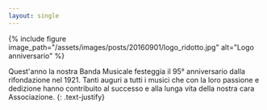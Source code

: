 ```yaml
---
layout: single
---
```

{% include figure image_path="/assets/images/posts/20160901/logo_ridotto.jpg" alt="Logo anniversario" %}  

Quest'anno la nostra Banda Musicale festeggia il 95° anniversario dalla rifondazione nel 1921.
Tanti auguri a tutti i musici che con la loro passione e dedizione hanno contribuito al successo e alla lunga vita della nostra cara Associazione.
{: .text-justify}
